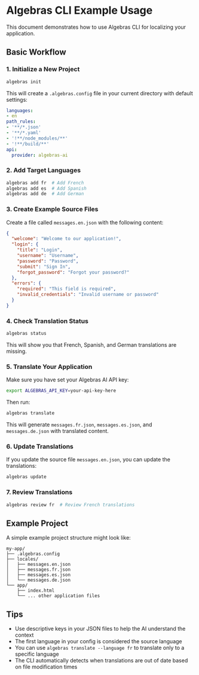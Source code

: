# Algebras CLI Example Usage

This document demonstrates how to use Algebras CLI for localizing your application.

## Basic Workflow

### 1. Initialize a New Project

```bash
algebras init
```

This will create a `.algebras.config` file in your current directory with default settings:

```yaml
languages:
- en
path_rules:
- '**/*.json'
- '**/*.yaml'
- '!**/node_modules/**'
- '!**/build/**'
api:
  provider: algebras-ai
```

### 2. Add Target Languages

```bash
algebras add fr  # Add French
algebras add es  # Add Spanish
algebras add de  # Add German
```

### 3. Create Example Source Files

Create a file called `messages.en.json` with the following content:

```json
{
  "welcome": "Welcome to our application!",
  "login": {
    "title": "Login",
    "username": "Username",
    "password": "Password",
    "submit": "Sign In",
    "forgot_password": "Forgot your password?"
  },
  "errors": {
    "required": "This field is required",
    "invalid_credentials": "Invalid username or password"
  }
}
```

### 4. Check Translation Status

```bash
algebras status
```

This will show you that French, Spanish, and German translations are missing.

### 5. Translate Your Application

Make sure you have set your Algebras AI API key:

```bash
export ALGEBRAS_API_KEY=your-api-key-here
```

Then run:

```bash
algebras translate
```

This will generate `messages.fr.json`, `messages.es.json`, and `messages.de.json` with translated content.

### 6. Update Translations

If you update the source file `messages.en.json`, you can update the translations:

```bash
algebras update
```

### 7. Review Translations

```bash
algebras review fr  # Review French translations
```

## Example Project

A simple example project structure might look like:

```
my-app/
├── .algebras.config
├── locales/
│   ├── messages.en.json
│   ├── messages.fr.json
│   ├── messages.es.json
│   └── messages.de.json
└── app/
    ├── index.html
    └── ... other application files
```

## Tips

- Use descriptive keys in your JSON files to help the AI understand the context
- The first language in your config is considered the source language
- You can use `algebras translate --language fr` to translate only to a specific language
- The CLI automatically detects when translations are out of date based on file modification times 